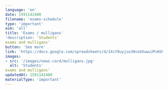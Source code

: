 ```yaml
---
language: 'en'
date: 1591142400
filename: 'exams-schedule'
type: 'important'
aim: 'all'
title: 'Exams / mulligans'
'description: 'Students'
exams and mulligans'
button: 'See more'
link: 'https://docs.google.com/spreadsheets/d/1XcY9uyjseJHvoXXuwuJPvKGVDGu0g-bVQkF6Ukr-blw'
images:
- src: '/images/news-card/mulligans.jpg'
  alt: 'Students'
exams and mulligans'
updatedAt: 1591142400
materialType: 'important'
---
```


